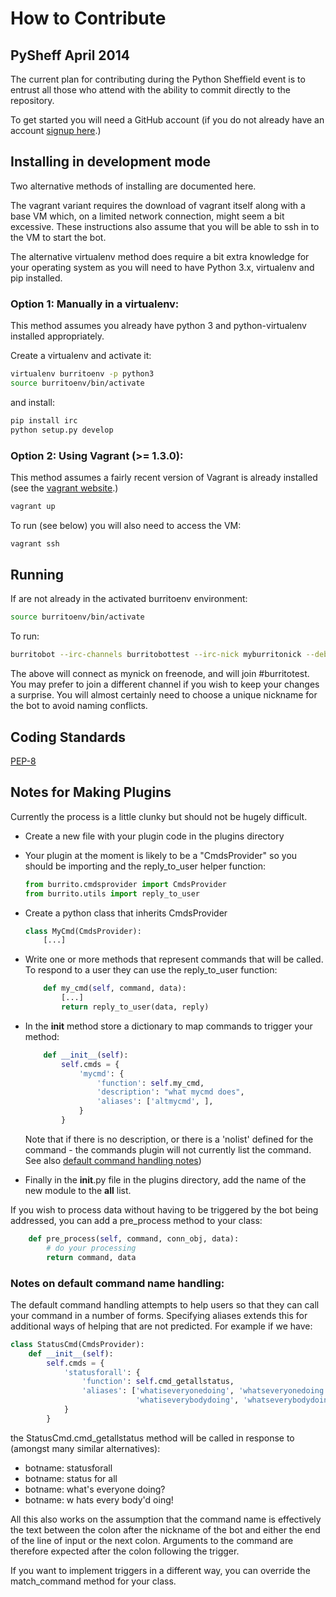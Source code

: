 # How to Contribute

## PySheff April 2014

The current plan for contributing during the Python Sheffield event is to
entrust all those who attend with the ability to commit directly to the
repository.

To get started you will need a GitHub account (if you do not already have an
account [signup here](https://github.com/signup/free).)

## Installing in development mode

Two alternative methods of installing are documented here.

The vagrant variant requires the download of vagrant itself along with a base
VM which, on a limited network connection, might seem a bit excessive. These
instructions also assume that you will be able to ssh in to the VM to start
the bot.

The alternative virtualenv method does require a bit extra knowledge for your
operating system as you will need to have Python 3.x, virtualenv and pip
installed.

### Option 1: Manually in a virtualenv:

This method assumes you already have python 3 and python-virtualenv installed
appropriately.

Create a virtualenv and activate it:
```sh
virtualenv burritoenv -p python3
source burritoenv/bin/activate
```

and install:
```sh
pip install irc
python setup.py develop
```

### Option 2: Using Vagrant (>= 1.3.0):

This method assumes a fairly recent version of Vagrant is already installed
(see the [vagrant website](http://www.vagrantup.com).)

```sh
vagrant up
```

To run (see below) you will also need to access the VM:

```sh
vagrant ssh
```

## Running

If are not already in the activated burritoenv environment:
```sh
source burritoenv/bin/activate
```

To run:
```sh
burritobot --irc-channels burritobottest --irc-nick myburritonick --debug
```

The above will connect as mynick on freenode, and will join #burritotest. You
may prefer to join a different channel if you wish to keep your changes a
surprise. You will almost certainly need to choose a unique nickname for the
bot to avoid naming conflicts.

## Coding Standards

[PEP-8](https://www.python.org/dev/peps/pep-0008/)

## Notes for Making Plugins

Currently the process is a little clunky but should not be hugely difficult.

* Create a new file with your plugin code in the plugins directory
* Your plugin at the moment is likely to be a "CmdsProvider" so you should be
  importing and the reply_to_user helper function:

  ```python
  from burrito.cmdsprovider import CmdsProvider
  from burrito.utils import reply_to_user
  ```
* Create a python class that inherits CmdsProvider

  ```python
  class MyCmd(CmdsProvider):
      [...]
  ```
* Write one or more methods that represent commands that will be called. To
  respond to a user they can use the reply_to_user function:

  ```python
      def my_cmd(self, command, data):
          [...]
          return reply_to_user(data, reply)
  ```
* In the __init__ method store a dictionary to map commands to trigger your
  method:

  ```python
      def __init__(self):
          self.cmds = {
              'mycmd': {
                  'function': self.my_cmd,
                  'description': "what mycmd does",
                  'aliases': ['altmycmd', ],
              }
          }
  ```
  Note that if there is no description, or there is a 'nolist' defined for the
  command - the commands plugin will not currently list the command.
  See also [default command handling notes](#command-name-notes))
* Finally in the __init__.py file in the plugins directory, add the name of
  the new module to the __all__ list.

If you wish to process data without having to be triggered by the bot being
addressed, you can add a pre_process method to your class:
```python
    def pre_process(self, command, conn_obj, data):
        # do your processing
        return command, data
```

### <a name="command-name-notes"></a>Notes on default command name handling:

The default command handling attempts to help users so that they can call your
command in a number of forms. Specifying aliases extends this for additional
ways of helping that are not predicted. For example if we have:
```python
class StatusCmd(CmdsProvider):
    def __init__(self):
        self.cmds = {
            'statusforall': {
                'function': self.cmd_getallstatus,
                'aliases': ['whatiseveryonedoing', 'whatseveryonedoing',
                            'whatiseverybodydoing', 'whatseverybodydoing', ],
            }
        }
```
the StatusCmd.cmd_getallstatus method will be called in response to (amongst
many similar alternatives):
* botname: statusforall
* botname: status for all
* botname: what's everyone doing?
* botname: w hats every body'd oing!

All this also works on the assumption that the command name is effectively the
text between the colon after the nickname of the bot and either the end of the
line of input or the next colon. Arguments to the command are therefore
expected after the colon following the trigger.

If you want to implement triggers in a different way, you can override the
match_command method for your class.

